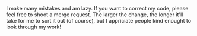 I make many mistakes and am lazy. If you want to correct my code, please feel free to shoot a merge request. The larger the change, the longer it'll take for me to sort it out (of course), but I appriciate people kind enought to look through my work!
